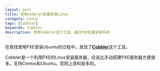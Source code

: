 ```yaml
---
layout: post
title: 使用Cobbler批量安装Linux
category: Linux
tags: [Cobbler]
keywords: Cobbler
description: 使用Cobbler这个工具，通过PXE批量安装系统
---
```


在查找使用PXE安装Ubuntu的过程中，发现了[**Cobbler**](http://cobbler.github.io/)这个工具。

Cobbler是一个利用PXE的Linux安装服务器，应该比手动搭建PXE服务器方便很多。支持Centos和Ubuntu。官网上资料挺多的。